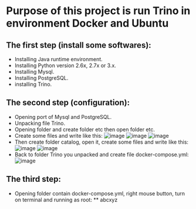 # Purpose of this project is run Trino in environment Docker and Ubuntu
## The first step (install some softwares):
  * Installing Java runtime environment.
  * Installing Python version 2.6x, 2.7x or 3.x.
  * Installing Mysql.
  * Installing PostgreSQL.
  * installing Trino.
## The second step (configuration):
  * Opening port of Mysql and PostgreSQL.
  * Unpacking file Trino.
  * Opening folder and create folder etc then open folder etc.
  * Create some files and write like this: 
  ![image](https://user-images.githubusercontent.com/97506616/193008875-0e01fc6e-6bc3-4464-af76-48719a84d48a.png)
  ![image](https://user-images.githubusercontent.com/97506616/193009193-06307c35-c9b4-4681-824a-fccbc57f6bd4.png)
  ![image](https://user-images.githubusercontent.com/97506616/193009301-8cecfefb-42c5-42c7-a1da-3045b7b258d0.png)
  * Then create folder catalog, open it, create some files and write like this: 
  ![image](https://user-images.githubusercontent.com/97506616/193010024-a13b4e4e-2ebc-4342-9d1b-4763b3e62721.png)
  ![image](https://user-images.githubusercontent.com/97506616/193010052-ee73b35a-a4c9-43ce-8061-fe6bda70433d.png)
  * Back to folder Trino you unpacked and create file docker-compose.yml:
  ![image](https://user-images.githubusercontent.com/97506616/193010520-00084010-f73d-4c7e-95a4-babd727823ad.png)
## The third step:
  * Opening folder contain docker-compose.yml, right mouse button, turn on terminal and running as root:
  ** abcxyz

